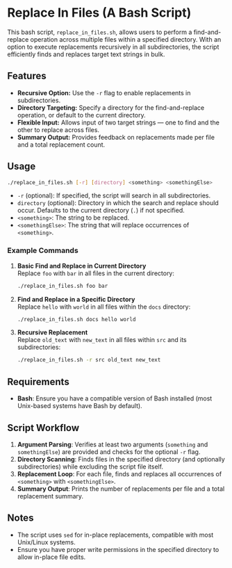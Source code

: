 
# Replace In Files (A Bash Script)

This bash script, `replace_in_files.sh`, allows users to perform a find-and-replace operation across multiple files within a specified directory. With an option to execute replacements recursively in all subdirectories, the script efficiently finds and replaces target text strings in bulk.

## Features

- **Recursive Option:** Use the `-r` flag to enable replacements in subdirectories.
- **Directory Targeting:** Specify a directory for the find-and-replace operation, or default to the current directory.
- **Flexible Input:** Allows input of two target strings — one to find and the other to replace across files.
- **Summary Output:** Provides feedback on replacements made per file and a total replacement count.

## Usage

```bash
./replace_in_files.sh [-r] [directory] <something> <somethingElse>
```

- `-r` (optional): If specified, the script will search in all subdirectories.
- `directory` (optional): Directory in which the search and replace should occur. Defaults to the current directory (`.`) if not specified.
- `<something>`: The string to be replaced.
- `<somethingElse>`: The string that will replace occurrences of `<something>`.

### Example Commands

1. **Basic Find and Replace in Current Directory**  
   Replace `foo` with `bar` in all files in the current directory:
   ```bash
   ./replace_in_files.sh foo bar
   ```

2. **Find and Replace in a Specific Directory**  
   Replace `hello` with `world` in all files within the `docs` directory:
   ```bash
   ./replace_in_files.sh docs hello world
   ```

3. **Recursive Replacement**  
   Replace `old_text` with `new_text` in all files within `src` and its subdirectories:
   ```bash
   ./replace_in_files.sh -r src old_text new_text
   ```

## Requirements

- **Bash**: Ensure you have a compatible version of Bash installed (most Unix-based systems have Bash by default).

## Script Workflow

1. **Argument Parsing**: Verifies at least two arguments (`something` and `somethingElse`) are provided and checks for the optional `-r` flag.
2. **Directory Scanning**: Finds files in the specified directory (and optionally subdirectories) while excluding the script file itself.
3. **Replacement Loop**: For each file, finds and replaces all occurrences of `<something>` with `<somethingElse>`.
4. **Summary Output**: Prints the number of replacements per file and a total replacement summary.

## Notes

- The script uses `sed` for in-place replacements, compatible with most Unix/Linux systems.
- Ensure you have proper write permissions in the specified directory to allow in-place file edits.


